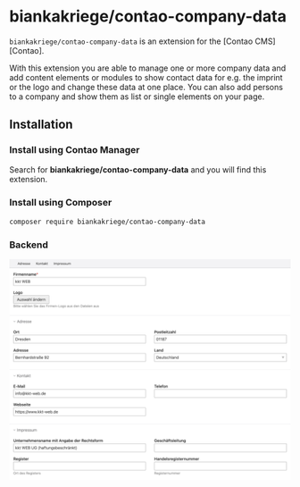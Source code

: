 # biankakriege/contao-company-data

`biankakriege/contao-company-data` is an extension for the [Contao CMS][Contao].

With this extension you are able to manage one or more company data and add content elements or modules to show contact data for e.g. the imprint or the logo and change these data at one place. You can also add persons to a company and show them as list or single elements on your page.   

## Installation

### Install using Contao Manager

Search for **biankakriege/contao-company-data** and you will find this extension.

### Install using Composer

```bash
composer require biankakriege/contao-company-data
```

### Backend

![Company-Backend-View](docs/backend_company.png)